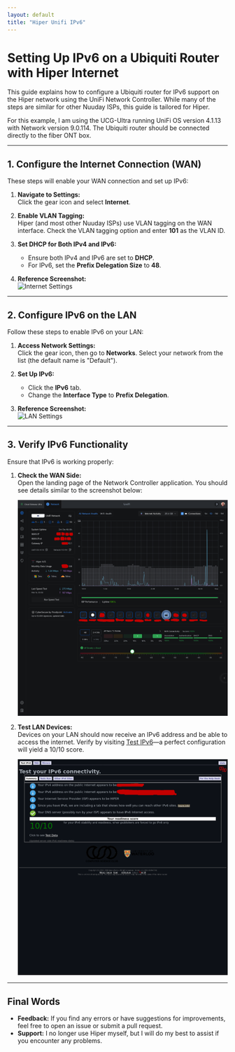 ```yaml
---
layout: default
title: "Hiper Unifi IPv6"
---
```


# Setting Up IPv6 on a Ubiquiti Router with Hiper Internet

This guide explains how to configure a Ubiquiti router for IPv6 support on the Hiper network using the UniFi Network Controller. While many of the steps are similar for other Nuuday ISPs, this guide is tailored for Hiper.

For this example, I am using the UCG-Ultra running UniFi OS version 4.1.13 with Network version 9.0.114. The Ubiquiti router should be connected directly to the fiber ONT box.

---

## 1. Configure the Internet Connection (WAN)

These steps will enable your WAN connection and set up IPv6:

1. **Navigate to Settings:**  
   Click the gear icon and select **Internet**.

2. **Enable VLAN Tagging:**  
   Hiper (and most other Nuuday ISPs) use VLAN tagging on the WAN interface. Check the VLAN tagging option and enter **101** as the VLAN ID.

3. **Set DHCP for Both IPv4 and IPv6:**  
   - Ensure both IPv4 and IPv6 are set to **DHCP**.
   - For IPv6, set the **Prefix Delegation Size** to **48**.

4. **Reference Screenshot:**  
   ![Internet Settings](/https://raw.githubusercontent.com/andersx/andersx.github.io/main/_posts/screenshots/internet.png)

---

## 2. Configure IPv6 on the LAN

Follow these steps to enable IPv6 on your LAN:

1. **Access Network Settings:**  
   Click the gear icon, then go to **Networks**. Select your network from the list (the default name is "Default").

2. **Set Up IPv6:**  
   - Click the **IPv6** tab.
   - Change the **Interface Type** to **Prefix Delegation**.

3. **Reference Screenshot:**  
   ![LAN Settings](https://raw.githubusercontent.com/andersx/andersx.github.io/main/_posts/screenshots/an.png)

---

## 3. Verify IPv6 Functionality

Ensure that IPv6 is working properly:

1. **Check the WAN Side:**  
   Open the landing page of the Network Controller application. You should see details similar to the screenshot below:
   
   ![Landing Page](https://raw.githubusercontent.com/andersx/andersx.github.io/main/_posts/screenshots/landing_page.png)

2. **Test LAN Devices:**  
   Devices on your LAN should now receive an IPv6 address and be able to access the internet. Verify by visiting [Test IPv6](https://test-ipv6.csclub.uwaterloo.ca/)—a perfect configuration will yield a 10/10 score.
   
   ![IPv6 Test](https://raw.githubusercontent.com/andersx/andersx.github.io/main/_posts/screenshots/check.png)

---

## Final Words

- **Feedback:** If you find any errors or have suggestions for improvements, feel free to open an issue or submit a pull request.
- **Support:** I no longer use Hiper myself, but I will do my best to assist if you encounter any problems.


